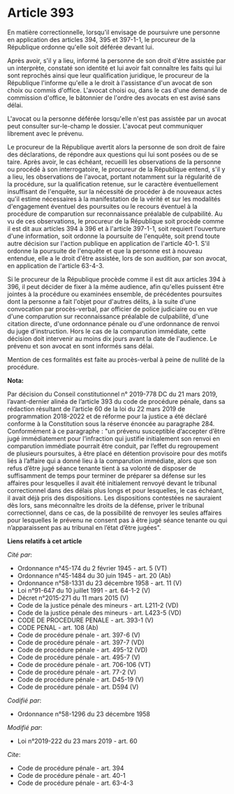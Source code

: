 # Article 393

En matière correctionnelle, lorsqu'il envisage de poursuivre une personne en application des articles 394, 395 et 397-1-1, le
procureur de la République ordonne qu'elle soit déférée devant lui.

Après avoir, s'il y a lieu, informé la personne de son droit d'être assistée par un interprète, constaté son identité et lui
avoir fait connaître les faits qui lui sont reprochés ainsi que leur qualification juridique, le procureur de la République
l'informe qu'elle a le droit à l'assistance d'un avocat de son choix ou commis d'office. L'avocat choisi ou, dans le cas
d'une demande de commission d'office, le bâtonnier de l'ordre des avocats en est avisé sans délai.

L'avocat ou la personne déférée lorsqu'elle n'est pas assistée par un avocat peut consulter sur-le-champ le dossier. L'avocat
peut communiquer librement avec le prévenu.

Le procureur de la République avertit alors la personne de son droit de faire des déclarations, de répondre aux questions qui
lui sont posées ou de se taire. Après avoir, le cas échéant, recueilli les observations de la personne ou procédé à son
interrogatoire, le procureur de la République entend, s'il y a lieu, les observations de l'avocat, portant notamment sur la
régularité de la procédure, sur la qualification retenue, sur le caractère éventuellement insuffisant de l'enquête, sur la
nécessité de procéder à de nouveaux actes qu'il estime nécessaires à la manifestation de la vérité et sur les modalités
d'engagement éventuel des poursuites ou le recours éventuel à la procédure de comparution sur reconnaissance préalable de
culpabilité. Au vu de ces observations, le procureur de la République soit procède comme il est dit aux articles 394 à 396 et
à l'article 397-1-1, soit requiert l'ouverture d'une information, soit ordonne la poursuite de l'enquête, soit prend toute
autre décision sur l'action publique en application de l'article 40-1. S'il ordonne la poursuite de l'enquête et que la
personne est à nouveau entendue, elle a le droit d'être assistée, lors de son audition, par son avocat, en application de
l'article 63-4-3. 

Si le procureur de la République procède comme il est dit aux articles 394 à 396, il peut décider de fixer à la même
audience, afin qu'elles puissent être jointes à la procédure ou examinées ensemble, de précédentes poursuites dont la
personne a fait l'objet pour d'autres délits, à la suite d'une convocation par procès-verbal, par officier de police
judiciaire ou en vue d'une comparution sur reconnaissance préalable de culpabilité, d'une citation directe, d'une ordonnance
pénale ou d'une ordonnance de renvoi du juge d'instruction. Hors le cas de la comparution immédiate, cette décision doit
intervenir au moins dix jours avant la date de l'audience. Le prévenu et son avocat en sont informés sans délai.

Mention de ces formalités est faite au procès-verbal à peine de nullité de la procédure.

**Nota:**

Par décision du Conseil constitutionnel n° 2019-778 DC du 21 mars 2019, l’avant-dernier alinéa de l’article 393 du code de
procédure pénale, dans sa rédaction résultant de l’article 60 de la loi du 22 mars 2019 de programmation 2018-2022 et de
réforme pour la justice a été déclaré conforme à la Constitution sous la réserve énoncée au paragraphe 284. Conformément à ce
paragraphe : "un prévenu susceptible d’accepter d’être jugé immédiatement pour l’infraction qui justifie initialement son
renvoi en comparution immédiate pourrait être conduit, par l’effet du regroupement de plusieurs poursuites, à être placé en
détention provisoire pour des motifs liés à l’affaire qui a donné lieu à la comparution immédiate, alors que son refus d’être
jugé séance tenante tient à sa volonté de disposer de suffisamment de temps pour terminer de préparer sa défense sur les
affaires pour lesquelles il avait été initialement renvoyé devant le tribunal correctionnel dans des délais plus longs et
pour lesquelles, le cas échéant, il avait déjà pris des dispositions. Les dispositions contestées ne sauraient dès lors, sans
méconnaître les droits de la défense, priver le tribunal correctionnel, dans ce cas, de la possibilité de renvoyer les seules
affaires pour lesquelles le prévenu ne consent pas à être jugé séance tenante ou qui n’apparaissent pas au tribunal en l’état
d’être jugées".

**Liens relatifs à cet article**

_Cité par_:

  - Ordonnance n°45-174 du 2 février 1945 - art. 5 (VT)
  - Ordonnance n°45-1484 du 30 juin 1945 - art. 20 (Ab)
  - Ordonnance n°58-1331 du 23 décembre 1958 - art. 11 (V)
  - Loi n°91-647 du 10 juillet 1991 - art. 64-1-2 (V)
  - Décret n°2015-271 du 11 mars 2015 (V)
  - Code de la justice pénale des mineurs - art. L211-2 (VD)
  - Code de la justice pénale des mineurs - art. L423-5 (VD)
  - CODE DE PROCEDURE PENALE - art. 393-1 (V)
  - CODE PENAL - art. 108 (Ab)
  - Code de procédure pénale - art. 397-6 (V)
  - Code de procédure pénale - art. 397-7 (VD)
  - Code de procédure pénale - art. 495-12 (VD)
  - Code de procédure pénale - art. 495-7 (V)
  - Code de procédure pénale - art. 706-106 (VT)
  - Code de procédure pénale - art. 77-2 (V)
  - Code de procédure pénale - art. D45-19 (V)
  - Code de procédure pénale - art. D594 (V)

_Codifié par_:

  - Ordonnance n°58-1296 du 23 décembre 1958

_Modifié par_:

  - Loi n°2019-222 du 23 mars 2019 - art. 60

_Cite_:

  - Code de procédure pénale - art. 394
  - Code de procédure pénale - art. 40-1
  - Code de procédure pénale - art. 63-4-3
